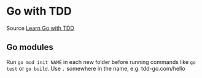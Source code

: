 # Go with TDD
Source [Learn Go with TDD](https://quii.gitbook.io/learn-go-with-tests)


## Go modules

Run `go mod init NAME` in each new folder before running commands like `go test` or `go build`. Use `.` somewhere in the name, e.g. tdd-go.com/hello
